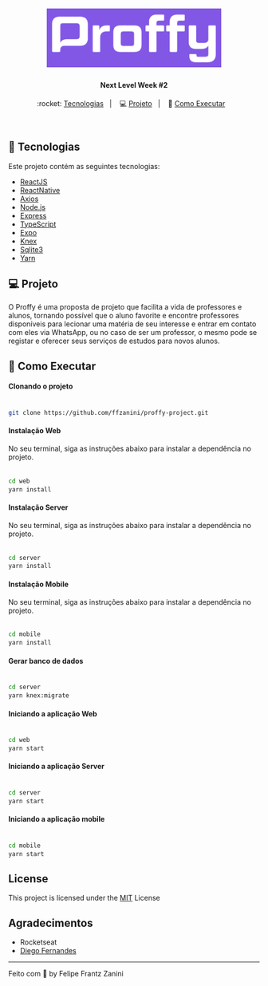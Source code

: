 <h1 align="center">
    <img alt="proffy-landing" src="web/src/assets/images/proffy.png" width="350px" />
</h1>

<h4 align="center">
  Next Level Week #2
</h4>

<p align="center">
  :rocket: <a href="#rocket-tecnologias">Tecnologias</a>&nbsp;&nbsp;&nbsp;|&nbsp;&nbsp;&nbsp;
  💻 <a href="#-projeto">Projeto</a>&nbsp;&nbsp;&nbsp;|&nbsp;&nbsp;&nbsp;
  🔖 <a href="#-como-executar">Como Executar</a>&nbsp;&nbsp;&nbsp;
</p>

<br>

## :rocket: Tecnologias

Este projeto contém as seguintes tecnologias:

- [ReactJS](https://reactjs.org)
- [ReactNative](https://reactnative.dev/)
- [Axios](https://github.com/axios/axios)
- [Node.js](https://nodejs.org/en/)
- [Express](https://expressjs.com/pt-br/)
- [TypeScript](https://www.typescriptlang.org/)
- [Expo](https://expo.io/)
- [Knex](http://knexjs.org/)
- [Sqlite3](https://www.sqlite.org/index.html)
- [Yarn](https://yarnpkg.com/)

## 💻 Projeto

O Proffy é uma proposta de projeto que facilita a vida de professores e alunos, tornando possível que o aluno favorite e encontre professores disponíveis para lecionar uma matéria de seu interesse e entrar em contato com eles via WhatsApp, ou no caso de ser um professor, o mesmo pode se registar e oferecer seus serviços de estudos para novos alunos.

## 🔖 Como Executar

#### Clonando o projeto
```sh

git clone https://github.com/ffzanini/proffy-project.git

```
#### Instalação Web
No seu terminal, siga as instruções abaixo para instalar a dependência no projeto.
```sh

cd web
yarn install

```

#### Instalação Server
No seu terminal, siga as instruções abaixo para instalar a dependência no projeto.
```sh

cd server
yarn install

```

#### Instalação Mobile
No seu terminal, siga as instruções abaixo para instalar a dependência no projeto.
```sh

cd mobile
yarn install

```

#### Gerar banco de dados
```sh

cd server
yarn knex:migrate

```

#### Iniciando a aplicação Web
```sh

cd web
yarn start

```

#### Iniciando a aplicação Server
```sh

cd server
yarn start

```

#### Iniciando a aplicação mobile
```sh

cd mobile
yarn start

```

## License
<p align="justify">
This project is licensed under the <a href="https://github.com/ffzanini/proffy-project/blob/master/LICENSE">MIT<a/> License
</p>
    
## Agradecimentos

* Rocketseat
* [Diego Fernandes](https://github.com/diego3g)

---

Feito com 💙 by Felipe Frantz Zanini